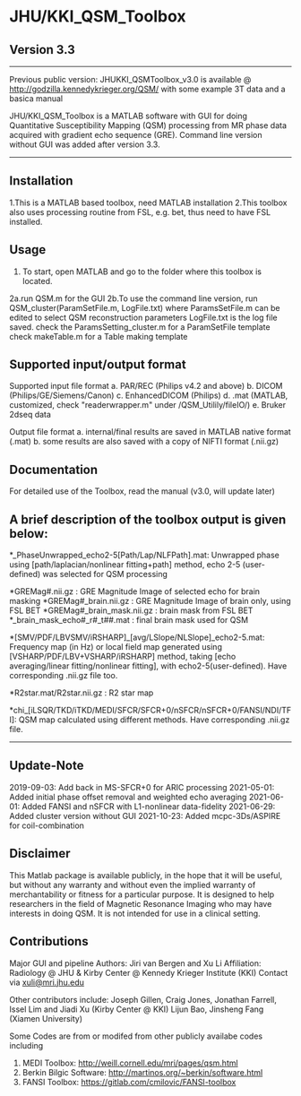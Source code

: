 # JHU/KKI_QSM_Toolbox

## Version 3.3

*************************************************************
Previous public version:
JHUKKI_QSMToolbox_v3.0 is available @ http://godzilla.kennedykrieger.org/QSM/
with some example 3T data and a basica manual


JHU/KKI_QSM_Toolbox is a MATLAB software with GUI for doing Quantitative Susceptibility Mapping (QSM) processing from MR phase data acquired with gradient echo sequence (GRE). Command line version without GUI was added after version 3.3.
*************************************************************

## Installation
1.This is a MATLAB based toolbox, need MATLAB installation
2.This toolbox also uses processing routine from FSL, e.g. bet, thus need to have FSL installed.

## Usage 
1. To start, open MATLAB and go to the folder where this toolbox is located.

2a.run QSM.m for the GUI
2b.To use the command line version, run QSM_cluster(ParamSetFile.m, LogFile.txt)
where ParamsSetFile.m can be edited to select QSM reconstruction parameters
LogFile.txt is the log file saved.
check the ParamsSetting_cluster.m for a ParamSetFile template
check makeTable.m for a Table making template

## Supported input/output format 
Supported input file format
a. PAR/REC (Philips v4.2 and above)
b. DICOM (Philips/GE/Siemens/Canon)
c. EnhancedDICOM (Philips) 
d. .mat (MATLAB, customized, check "readerwrapper.m" under /QSM_Utilily/fileIO/)
e. Bruker 2dseq data

Output file format
a. internal/final results are saved in MATLAB native format (.mat)
b. some results are also saved with a copy of NIFTI format (.nii.gz)


## Documentation
For detailed use of the Toolbox, read the manual (v3.0, will update later)

## A brief description of the toolbox output is given below:
*_PhaseUnwrapped_echo2-5[Path/Lap/NLFPath].mat: 
Unwrapped phase using [path/laplacian/nonlinear fitting+path] method, echo 2-5 (user-defined) was selected for QSM processing

*GREMag#.nii.gz 			: GRE Magnitude Image of selected echo for brain masking
*GREMag#_brain.nii.gz		: GRE Magnitude Image of brain only, using FSL BET 
*GREMag#_brain_mask.nii.gz	: brain mask from FSL BET
*_brain_mask_echo#_r#_t##.mat	: final brain mask used for QSM

*[SMV/PDF/LBVSMV/iRSHARP]_[avg/LSlope/NLSlope]_echo2-5.mat: 
Frequency map (in Hz) or local field map generated using [VSHARP/PDF/LBV+VSHARP/iRSHARP] method, taking [echo averaging/linear fitting/nonlinear fitting], with echo2-5(user-defined). Have corresponding .nii.gz file too.

*R2star.mat/R2star.nii.gz	: R2 star map

*chi_[iLSQR/TKD/iTKD/MEDI/SFCR/SFCR+0/nSFCR/nSFCR+0/FANSI/NDI/TFI]: 
QSM map calculated using different methods. Have corresponding .nii.gz file.


--------------------------------------------------------------

## Update-Note
2019-09-03: Add back in MS-SFCR+0 for ARIC processing
2021-05-01: Added initial phase offset removal and weighted echo averaging
2021-06-01: Added FANSI and nSFCR with L1-nonlinear data-fidelity
2021-06-29: Added cluster version without GUI
2021-10-23: Added mcpc-3Ds/ASPIRE for coil-combination


## Disclaimer
This Matlab package is available publicly, in the hope that it will be useful, 
but without any warranty and without even the implied warranty of merchantability or fitness for a particular purpose. 
It is designed to help researchers in the field of Magnetic Resonance Imaging who may have interests in doing QSM. 
It is not intended for use in a clinical setting.

## Contributions
Major GUI and pipeline Authors: 
 Jiri van Bergen and Xu Li
 Affiliation: Radiology @ JHU & Kirby Center @ Kennedy Krieger Institute (KKI)
 Contact via xuli@mri.jhu.edu
 
 Other contributors include:
 Joseph Gillen, Craig Jones, Jonathan Farrell, Issel Lim and Jiadi Xu (Kirby Center @ KKI)
 Lijun Bao, Jinsheng Fang (Xiamen University)
 
 Some Codes are from or modifed from other publicly availabe codes including
 1. MEDI Toolbox:		http://weill.cornell.edu/mri/pages/qsm.html
 2. Berkin Bilgic Software: 	http://martinos.org/~berkin/software.html
 3. FANSI Toolbox: 		https://gitlab.com/cmilovic/FANSI-toolbox

